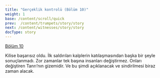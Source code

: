 ```yaml
---
title: "Gerçeklik kontrolü (Bölüm 10)"
weight: 1
base: /content/scroll/quick
prev:  /content/trumpets/story/story
next: /content/witnesses/story/story
docType: story
---
```


[Bölüm 10](https://www.bibleserver.com/TR/Vahiy10)

<a name="f65c"></a>
Kilise başarısız oldu. İlk saldırıları kalplerin katılaşmasından başka bir şeyle sonuçlanmadı. Zor zamanlar tek başına insanları değiştirmez. Onları değiştiren Tanrı’nın gizemidir. Ve bu şimdi açıklanacak ve sindirilmesi biraz zaman alacak.

